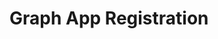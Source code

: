 <!-- todo: provide instructions for creating single tenant oauth app and using it in the config.yaml -->
# Graph App Registration
